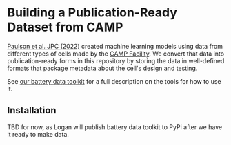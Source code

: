 # Building a Publication-Ready Dataset from CAMP

[Paulson et al. JPC (2022)](ihttps://doi.org/10.1016/j.jpowsour.2022.231127) created machine learning models using data from different types of cells made by the [CAMP Facility](https://www.anl.gov/cse/cell-analysis-modeling-and-prototyping-camp-facility).
We convert that data into publication-ready forms in this repository by storing the data in well-defined formats that package metadata about the cell's design and testing.

See [our battery data toolkit](https://github.com/materials-data-facility/battery-data-toolkit) for a full description on the tools for how to use it.

## Installation

TBD for now, as Logan will publish battery data toolkit to PyPi after we have it ready to make data.

